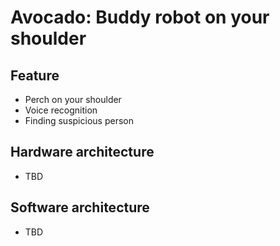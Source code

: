 # Avocado: Buddy robot on your shoulder
## Feature
- Perch on your shoulder
- Voice recognition
- Finding suspicious person
## Hardware architecture
- TBD
## Software architecture
- TBD
